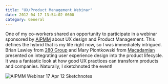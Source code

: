 ```yaml
---
title: "UX/Product Management Webinar"
date: 2012-04-17 13:54:02-0600
category: General
---
```


One of my co-workers shared an opportunity to participate in a webinar sponsored by <a href="http://www.aipmm.com/" target="_blank">AIPMM</a> about UX design and Product Management. This defines the hybrid that is my life right now, so I was immediately intrigued. Brian Lawley from <a href="http://www.280group.com/" target="_blank">280 Group</a> and Mary Piontkowski from <a href="http://www.macadamian.com/" target="_blank">Macadamian</a> presented on integrating user experience design into the product lifecycle. It was a fantastic look at how good UX practices can transform products and companies. Naturally, I sketchnoted the event!

<img src="https://media.bennorris.org/images/sketchnotable/uploads/2021/f9d779950d.png" alt="AIPMM Webinar 17 Apr 12 Sketchnotes"/>
